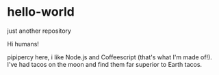 # hello-world
just another repository


Hi humans!

pipipercy here, i like Node.js and Coffeescript (that's what I'm made of!).
I've had tacos on the moon and find them far superior  to Earth tacos.
